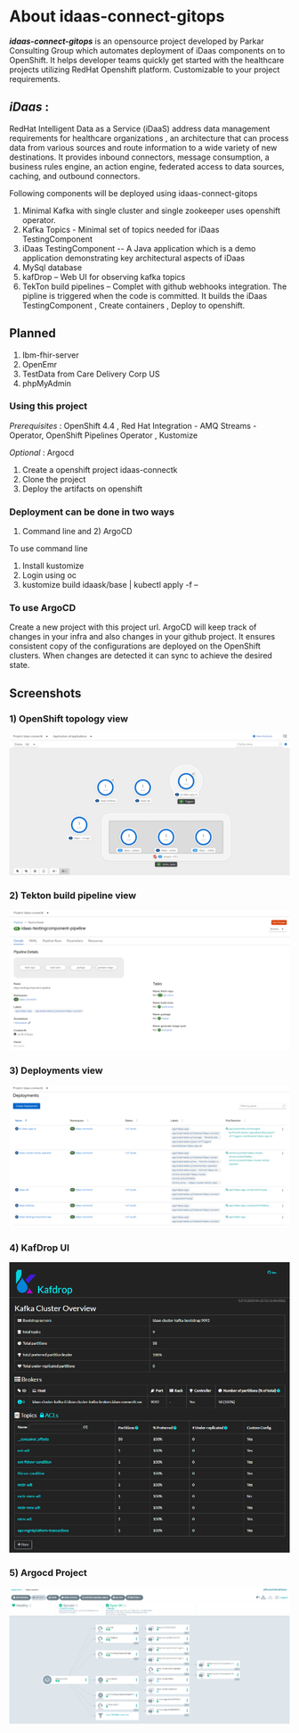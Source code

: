 # About idaas-connect-gitops 
_**idaas-connect-gitops**_  is an opensource project developed by Parkar Consulting Group which automates deployment of iDaas components on to OpenShift. It helps developer teams quickly get started with the healthcare projects utilizing RedHat Openshift platform. Customizable to your project requirements.

## _iDaas_ : 
RedHat Intelligent Data as a Service (iDaaS) address data management requirements for  healthcare organizations , an architecture that can process data from
various sources and route information to a wide variety of new destinations.  It provides inbound connectors, message consumption, a business rules engine, an action engine, federated access to data sources, caching, and outbound connectors.

Following components will be deployed using idaas-connect-gitops
1)	Minimal Kafka with single cluster and single zookeeper uses openshift operator.
2)	Kafka Topics -  Minimal set of topics needed for iDaas TestingComponent
3)	iDaas TestingComponent --  A Java application which is a demo  application demonstrating key architectural aspects of iDaas 
4)	MySql database 
5)	kafDrop – Web UI for observing kafka topics
6)	TekTon build pipelines – Complet with github webhooks integration. 
              The pipline is triggered when the code is committed. It builds the iDaas TestingComponent , Create containers , Deploy to openshift.

## Planned
1)	Ibm-fhir-server
2)	OpenEmr 
3)	TestData from Care Delivery Corp US
4)  phpMyAdmin

###  Using this project
*Prerequisites* : OpenShift 4.4 , Red Hat Integration - AMQ Streams - Operator, OpenShift Pipelines Operator , Kustomize

*Optional* : Argocd

1)	Create a openshift project idaas-connectk
2)	Clone the project
3)	Deploy the artifacts on openshift

### Deployment can be done in two ways
1)	Command line and 2) ArgoCD

To use command line 
1)	Install kustomize 
2)	Login using oc
4)	kustomize build  idaask/base  |   kubectl apply -f –

### To use ArgoCD
Create a new project with this project url.
ArgoCD will keep track of changes in your infra and also changes in your github project.
It ensures consistent copy of the configurations are deployed on the OpenShift clusters. When changes are detected it can sync to achieve the desired state. 

## Screenshots
### 1)	OpenShift topology view

![Openshift Topology view](screenshots/idaas-openshift-topology-view.png)

### 2) Tekton build pipeline view

![Tekton build pipeline view](screenshots/idaas-tekton-pipeline-view.png)

### 3) Deployments view

![Deployments view](screenshots/idaas-deployments-view.png)

### 4) KafDrop UI

![KafDrop UI](screenshots/idaas-kafdrop-view.png)

### 5) Argocd Project

![Argocd Project](screenshots/idaas-argocd-view.png)
